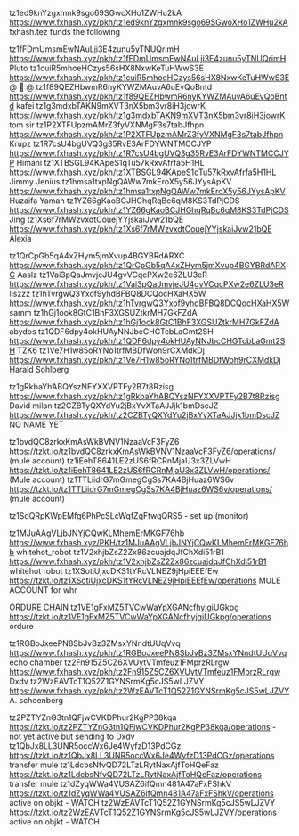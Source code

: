 tz1ed9knYzgxmnk9sgo69SGwoXHo1ZWHu2kA    https://www.fxhash.xyz/pkh/tz1ed9knYzgxmnk9sgo69SGwoXHo1ZWHu2kA fxhash.tez funds the following

tz1fFDmUmsmEwNAuLji3E4zunu5yTNUQrimH    https://www.fxhash.xyz/pkh/tz1fFDmUmsmEwNAuLji3E4zunu5yTNUQrimH Pluto
tz1cuiR5mhoeHCzys56sHX8NxwKeTuHWwS3E    https://www.fxhash.xyz/pkh/tz1cuiR5mhoeHCzys56sHX8NxwKeTuHWwS3E @  @ 
tz1f89QEZHbwmR6nyKYWZMAuvA6uEvQoBntd    https://www.fxhash.xyz/pkh/tz1f89QEZHbwmR6nyKYWZMAuvA6uEvQoBntd kafei
tz1g3mdxbTAKN9mXVT3nX5bm3vr8iH3jowrK    https://www.fxhash.xyz/pkh/tz1g3mdxbTAKN9mXVT3nX5bm3vr8iH3jowrK tom sir
tz1P2XTFUpzmAMrZ3fyVXNMgF3s7tabJfhpn    https://www.fxhash.xyz/pkh/tz1P2XTFUpzmAMrZ3fyVXNMgF3s7tabJfhpn Krupz
tz1R7csU4bgUVQ3g35RvE3ArFDYWNTMCCJYP    https://www.fxhash.xyz/pkh/tz1R7csU4bgUVQ3g35RvE3ArFDYWNTMCCJYP Himani
tz1XTBSGL94KApeS1qTu57kRxvAfrfa5H1HL    https://www.fxhash.xyz/pkh/tz1XTBSGL94KApeS1qTu57kRxvAfrfa5H1HL Jimmy Jenius
tz1hmsa1txpNgQAWw7mkEroX5y56JYysApKV    https://www.fxhash.xyz/pkh/tz1hmsa1txpNgQAWw7mkEroX5y56JYysApKV Huzaifa Yaman
tz1YZ66gKaoBCJHGhqRqBc6qM8KS3TdPjCDS    https://www.fxhash.xyz/pkh/tz1YZ66gKaoBCJHGhqRqBc6qM8KS3TdPjCDS Jing
tz1Xs6f7rMWzvxdtCouejYYjskaiJvw21bQE    https://www.fxhash.xyz/pkh/tz1Xs6f7rMWzvxdtCouejYYjskaiJvw21bQE Alexia

tz1QrCpGb5qA4xZHym5jmXvup4BGYBRdARXC    https://www.fxhash.xyz/pkh/tz1QrCpGb5qA4xZHym5jmXvup4BGYBRdARXC Aaslz
tz1Vai3pQaJmvjeJU4gvVCqcPXw2e6ZLU3eR    https://www.fxhash.xyz/pkh/tz1Vai3pQaJmvjeJU4gvVCqcPXw2e6ZLU3eR  liszzz
tz1hTvrgwQ3Yxof9yhdBFBQ8DCQocHXaHX5W    https://www.fxhash.xyz/pkh/tz1hTvrgwQ3Yxof9yhdBFBQ8DCQocHXaHX5W samm
tz1hGj1ook8GtC1BhF3XGSUZtkrMH7GkFZdA    https://www.fxhash.xyz/pkh/tz1hGj1ook8GtC1BhF3XGSUZtkrMH7GkFZdA abydos
tz1QDF6dpy4okHUAyNNJbcCHGTcbLaGmt2SH    https://www.fxhash.xyz/pkh/tz1QDF6dpy4okHUAyNNJbcCHGTcbLaGmt2SH TZK6
tz1Ve7H1w85oRYNo1trfMBDfWoh9rCXMdkDj    https://www.fxhash.xyz/pkh/tz1Ve7H1w85oRYNo1trfMBDfWoh9rCXMdkDj Harald Sohlberg

tz1gRkbaYhABQYszNFYXXVPTFy2B7t8Rzisg    https://www.fxhash.xyz/pkh/tz1gRkbaYhABQYszNFYXXVPTFy2B7t8Rzisg David milan
tz2CZBTyQXYdYu2jBxYvXTaAJJjk1bmDscJZ    https://www.fxhash.xyz/pkh/tz2CZBTyQXYdYu2jBxYvXTaAJJjk1bmDscJZ NO NAME YET

tz1bvdQC8zrkxKmAsWkBVNV1NzaaVcF3FyZ6    https://tzkt.io/tz1bvdQC8zrkxKmAsWkBVNV1NzaaVcF3FyZ6/operations/ (mule account)
tz1iEehT8641LE2zUS6fRCRnMjaU3x3ZLVwH    https://tzkt.io/tz1iEehT8641LE2zUS6fRCRnMjaU3x3ZLVwH/operations/ (Mule account)
tz1TTLiidrG7mGmegCgSs7KA4BjHuaz6WS6v    https://tzkt.io/tz1TTLiidrG7mGmegCgSs7KA4BjHuaz6WS6v/operations/ (mule account)

tz1SdQRpKWpEMfg6PhPcSLcWqfZgFtwqQRS5 - set up (monitor)

tz1MJuAAgVLjbJNYjCQwKLMhemErMKGF76hb    https://www.fxhash.xyz/PKH/tz1MJuAAgVLjbJNYjCQwKLMhemErMKGF76hb whitehot_robot
tz1V2xhjbZsZ2Zx86zcuajdqJfChXdi51rB1    https://www.fxhash.xyz/pkh/tz1V2xhjbZsZ2Zx86zcuajdqJfChXdi51rB1 whitehot robot
tz1XSotiUjxcDKS1tYRcVLNEZ9jHpiEEEfEw    https://tzkt.io/tz1XSotiUjxcDKS1tYRcVLNEZ9jHpiEEEfEw/operations MULE ACCOUNT for whr


ORDURE CHAIN
tz1VE1gFxMZ5TVCwWaYpXGANcfhyjgiUGkpg    https://tzkt.io/tz1VE1gFxMZ5TVCwWaYpXGANcfhyjgiUGkpg/operations ordure

tz1RGBoJxeePN8SbJvBz3ZMsxYNndtUUqVvq    https://www.fxhash.xyz/pkh/tz1RGBoJxeePN8SbJvBz3ZMsxYNndtUUqVvq echo chamber
tz2Fn915Z5CZ6XVUytVTmfeuz1FMprzRLrgw    https://www.fxhash.xyz/pkh/tz2Fn915Z5CZ6XVUytVTmfeuz1FMprzRLrgw Dxdv
tz2WzEAVTcT1Q52Z1GYNSrmKg5cJS5wLJZVY    https://www.fxhash.xyz/pkh/tz2WzEAVTcT1Q52Z1GYNSrmKg5cJS5wLJZVY A. schoenberg

tz2PZTYZnG3tn1QFjwCVKDPhur2KgPP38kqa    https://tzkt.io/tz2PZTYZnG3tn1QFjwCVKDPhur2KgPP38kqa/operations - not yet active but sending to Dxdv
tz1QbJx8LL3UNR5occWx6Je4WyfzD13PdCGz    https://tzkt.io/tz1QbJx8LL3UNR5occWx6Je4WyfzD13PdCGz/operations transfer mule
tz1LdcbsNfvQD72LTzLRytNaxAjfToHQeFaz    https://tzkt.io/tz1LdcbsNfvQD72LTzLRytNaxAjfToHQeFaz/operations transfer mule
tz1dZyqWWa4VUSAZ6ifQmn481A47aFxFShkV    https://tzkt.io/tz1dZyqWWa4VUSAZ6ifQmn481A47aFxFShkV/operations active on objkt - WATCH
tz2WzEAVTcT1Q52Z1GYNSrmKg5cJS5wLJZVY    https://tzkt.io/tz2WzEAVTcT1Q52Z1GYNSrmKg5cJS5wLJZVY/operations active on objkt - WATCH
